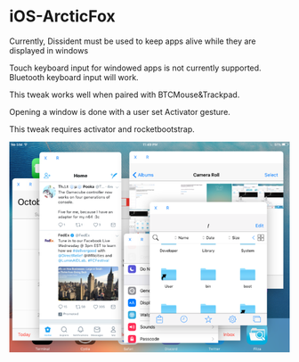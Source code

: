 
# iOS-ArcticFox

Currently, Dissident must be used to keep apps alive while they are displayed in windows

Touch keyboard input for windowed apps is not currently supported. Bluetooth keyboard input will work.

This tweak works well when paired with BTCMouse&Trackpad.

Opening a window is done with a user set Activator gesture.

This tweak requires activator and rocketbootstrap.

![screenshot](image.png)
